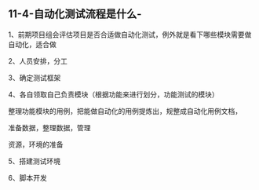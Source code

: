 ## 11-4-自动化测试流程是什么-

1、前期项目组会评估项目是否合适做自动化测试，例外就是看下哪些模块需要做自动化，适合做

2、人员安排，分工

3、确定测试框架

4、各自领取自己负责模块（根据功能来进行划分，功能测试的模块）

整理功能模块的用例，把能做自动化的用例提炼出，规整成自动化用例文档，

准备数据，整理数据，管理

资源，环境的准备

5、搭建测试环境

6、脚本开发
